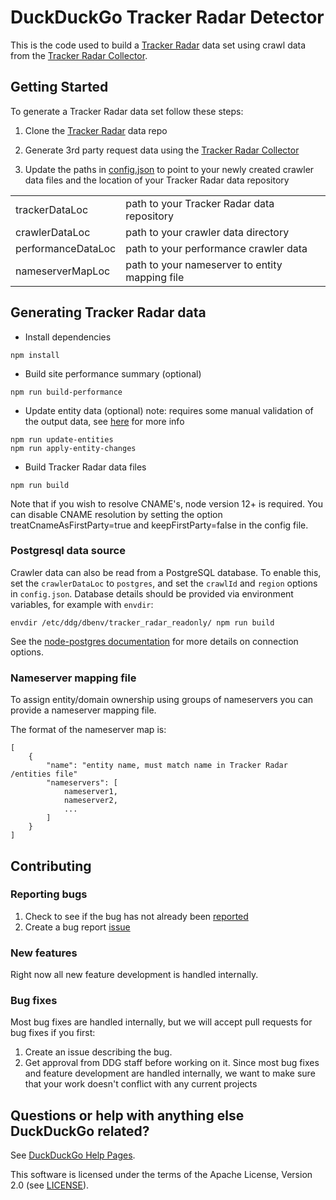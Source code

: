 # DuckDuckGo Tracker Radar Detector

This is the code used to build a [Tracker Radar](https://github.com/duckduckgo/tracker-radar) data set using crawl data from the [Tracker Radar Collector](https://github.com/duckduckgo/tracker-radar-collector).

## Getting Started

To generate a Tracker Radar data set follow these steps:

1. Clone the [Tracker Radar](https://github.com/duckduckgo/tracker-radar) data repo

2. Generate 3rd party request data using the [Tracker Radar Collector](https://github.com/duckduckgo/tracker-radar-collector)

3. Update the paths in [config.json](/config.json) to point to your newly created crawler data files and the location of your Tracker Radar data repository

|   |   | 
|---|---|
|trackerDataLoc|path to your Tracker Radar data repository|
|crawlerDataLoc|path to your crawler data directory|
|performanceDataLoc|path to your performance crawler data|
|nameserverMapLoc|path to your nameserver to entity mapping file|

## Generating Tracker Radar data

- Install dependencies

`npm install`

- Build site performance summary (optional)

`npm run build-performance`

- Update entity data (optional) note: requires some manual validation of the output data, see [here](/src/entities/README.md) for more info
```
npm run update-entities
npm run apply-entity-changes
```

- Build Tracker Radar data files

`npm run build`

Note that if you wish to resolve CNAME's, node version 12+ is required. You can disable CNAME resolution by setting the option treatCnameAsFirstParty=true and keepFirstParty=false in the config file.

### Postgresql data source

Crawler data can also be read from a PostgreSQL database. To enable this, set the `crawlerDataLoc` to `postgres`, and set the `crawlId` and `region` options in `config.json`.
Database details should be provided via environment variables, for example with `envdir`:

```
envdir /etc/ddg/dbenv/tracker_radar_readonly/ npm run build
```
See the [node-postgres documentation](https://node-postgres.com/features/connecting) for more details on connection options.

### Nameserver mapping file

To assign entity/domain ownership using groups of nameservers you can provide a nameserver mapping file.

The format of the nameserver map is:

```
[
    {
        "name": "entity name, must match name in Tracker Radar /entities file"
        "nameservers": [
            nameserver1,
            nameserver2,
            ...
        ]
    }
]
```

## Contributing

### Reporting bugs

1. Check to see if the bug has not already been [reported](https://github.com/duckduckgo/tracker-radar-detector/issues)
2. Create a bug report [issue](https://github.com/duckduckgo/tracker-radar-detector/issues/new?template=bug_report.md)

### New features

Right now all new feature development is handled internally.

### Bug fixes

Most bug fixes are handled internally, but we will accept pull requests for bug fixes if you first:
1. Create an issue describing the bug.
2. Get approval from DDG staff before working on it. Since most bug fixes and feature development are handled internally, we want to make sure that your work doesn't conflict with any current projects

## Questions or help with anything else DuckDuckGo related?
See [DuckDuckGo Help Pages](https://help.duckduckgo.com).


This software is licensed under the terms of the Apache License, Version 2.0 (see [LICENSE](LICENSE)).
